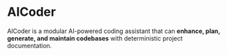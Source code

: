 # AICoder
AlCoder is a modular AI-powered coding assistant that can **enhance, plan, generate, and maintain codebases** with deterministic project documentation.
